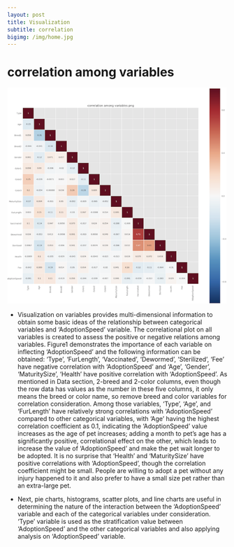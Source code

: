```yaml
---
layout: post
title: Visualization
subtitle: correlation
bigimg: /img/home.jpg
---
```


# correlation among variables

![correlation among variables](/img/correlation.png)

* Visualization on variables provides multi-dimensional information to obtain some basic ideas of the relationship between categorical variables and ‘AdoptionSpeed’ variable. The correlational plot on all variables is created to assess the positive or negative relations among variables. Figure1 demonstrates the importance of each variable on inflecting ‘AdoptionSpeed’ and the following information can be obtained: ‘Type’, ‘FurLength’, ‘Vaccinated’, ‘Dewormed’, ‘Sterilized’, ‘Fee’ have negative correlation with ‘AdoptionSpeed’ and ‘Age’, ‘Gender’, ‘MaturitySize’, ‘Health’ have positive correlation with ‘AdoptionSpeed’. As mentioned in Data section, 2-breed and 2-color columns, even though the row data has values as the number in these five columns, it only means the breed or color name, so remove breed and color variables for correlation consideration. Among those variables, ‘Type’, ‘Age’, and ‘FurLength’ have relatively strong correlations with ‘AdoptionSpeed’ compared to other categorical variables, with ‘Age’ having the highest correlation coefficient as 0.1, indicating the ‘AdoptionSpeed’ value increases as the age of pet increases; adding a month to pet’s age has a significantly positive, correlational effect on the other, which leads to increase the value of ‘AdoptionSpeed’ and make the pet wait longer to be adopted. It is no surprise that ‘Health’ and ‘MaturitySize’ have positive correlations with ‘AdoptionSpeed’, though the correlation coefficient might be small. People are willing to adopt a pet without any injury happened to it and also prefer to have a small size pet rather than an extra-large pet.

* Next, pie charts, histograms, scatter plots, and line charts are useful in determining the nature of the interaction between the ‘AdoptionSpeed’ variable and each of the categorical variables under consideration. ‘Type’ variable is used as the stratification value between ‘AdoptionSpeed’ and the other categorical variables and also applying analysis on ‘AdoptionSpeed’ variable.


